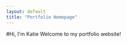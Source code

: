 ```yaml
---
layout: default
title: "Portfolio Homepage"
---
```


#Hi, I'm Katie
Welcome to my portfolio website!
